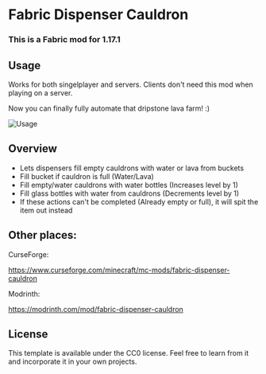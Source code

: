 
# Fabric Dispenser Cauldron

### This is a Fabric mod for 1.17.1

## Usage

Works for both singelplayer and servers. Clients don't need this mod when playing on a server.

Now you can finally fully automate that dripstone lava farm! :)

![Usage](./usage.gif)

## Overview

* Lets dispensers fill empty cauldrons with water or lava from buckets
* Fill bucket if cauldron is full (Water/Lava)
* Fill empty/water cauldrons with water bottles (Increases level by 1)
* Fill glass bottles with water from cauldrons (Decrements level by 1)
* If these actions can't be completed (Already empty or full), it will spit the item out instead

## Other places:
CurseForge:

https://www.curseforge.com/minecraft/mc-mods/fabric-dispenser-cauldron

Modrinth:

https://modrinth.com/mod/fabric-dispenser-cauldron

## License

This template is available under the CC0 license. Feel free to learn from it and incorporate it in your own projects.
